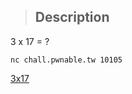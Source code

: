 >## Description
3 x 17 = ?

`nc chall.pwnable.tw 10105`

[3x17](https://pwnable.tw/static/chall/3x17)